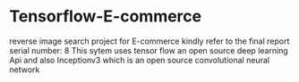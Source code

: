 # Tensorflow-E-commerce
reverse image search project for E-commerce
kindly refer to the final report serial number: 8
This sytem uses tensor flow an open source deep learning Api and also Inceptionv3 which is an open source convolutional neural network
